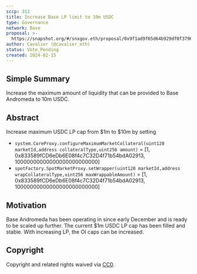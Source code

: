 ```yaml
---
sccp: 311
title: Increase Base LP limit to 10m USDC
type: Governance
network: Base
proposal: >-
  https://snapshot.org/#/snxgov.eth/proposal/0x9f1ad9f65d64b929df0f379670c30dc1c65f633181d404a26a5028889a8ae77a
author: Cavalier (@cavalier_eth)
status: Vote_Pending
created: 2024-02-15
---
```


<!--You can leave these HTML comments in your merged SCCP and delete the visible duplicate text guides, they will not appear and may be helpful to refer to if you edit it again. This is the suggested template for new SCCPs. Note that an SCCP number will be assigned by an editor. When opening a pull request to submit your SCCP, please use an abbreviated title in the filename, `sccp-draft_title_abbrev.md`. The title should be 44 characters or less.-->

## Simple Summary

<!--"If you can't explain it simply, you don't understand it well enough." Provide a simplified and layman-accessible explanation of the SCCP.-->

Increase the maximum amount of liquidity that can be provided to Base Andromeda to 10m USDC.

## Abstract

<!--A short (~200 word) description of the variable change proposed.-->
Increase maximum USDC LP cap from $1m to $10m by setting

- `system.CoreProxy.configureMaximumMarketCollateral(uint128 marketId,address collateralType,uint256 amount)` = [1, 0x833589fCD6eDb6E08f4c7C32D4f71b54bdA02913, 10000000000000000000000000]
- `spotFactory.SpotMarketProxy.setWrapper(uint128 marketId,address wrapCollateralType,uint256 maxWrappableAmount)` = [1, 0x833589fCD6eDb6E08f4c7C32D4f71b54bdA02913, 10000000000000000000000000]


## Motivation

<!--The motivation is critical for SCCPs that want to update variables within Synthetix. It should clearly explain why the existing variable is not incentive aligned. SCCP submissions without sufficient motivation may be rejected outright.-->

Base Andromeda has been operating in since early December and is ready to be scaled up further. The current $1m USDC LP cap has been filled and stable. With increasing LP, the OI caps can be increased.


## Copyright

Copyright and related rights waived via [CC0](https://creativecommons.org/publicdomain/zero/1.0/).
